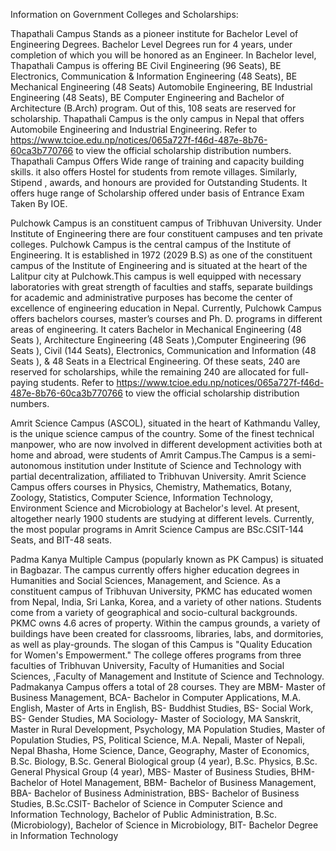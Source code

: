Information on Government Colleges and Scholarships:

Thapathali Campus Stands as a pioneer institute for Bachelor Level of Engineering Degrees. Bachelor Level Degrees run for 4 years, under completion of which you will be honored as an Engineer. In Bachelor level, Thapathali Campus is offering BE Civil Engineering (96 Seats), BE Electronics, Communication & Information Engineering (48 Seats), BE Mechanical Engineering (48 Seats) Automobile Engineering, BE Industrial Engineering (48 Seats), BE Computer Engineering and Bachelor of Architecture (B.Arch) program. Out of this, 108 seats are reserved for scholarship. Thapathali Campus is the only campus in Nepal that offers Automobile Engineering and Industrial Engineering. Refer to https://www.tcioe.edu.np/notices/065a727f-f46d-487e-8b76-60ca3b770766 to view the official scholarship distribution numbers.
Thapathali Campus Offers Wide range of training and capacity building skills. it also offers Hostel for students from remote villages. Similarly, Stipend , awards, and honours are provided for Outstanding Students. It offers huge range of Scholarship offered under basis of Entrance Exam Taken By IOE.

Pulchowk Campus is an constituent campus of Tribhuvan University. Under Institute of Engineering there are four constituent campuses and ten private colleges. Pulchowk Campus is the central campus of the Institute of Engineering. It is established in 1972 (2029 B.S) as one of the constituent campus of the Institute of Engineering and is situated at the heart of the Lalitpur city at Pulchowk.This campus is well equipped with necessary laboratories with great strength of faculties and staffs, separate buildings for academic and administrative purposes has become the center of excellence of engineering education in Nepal.
Currently, Pulchowk Campus offers bachelors courses, master’s courses and Ph. D. programs in different areas of engineering. It caters Bachelor in Mechanical Engineering (48 Seats ), Architecture Engineering (48 Seats ),Computer Engineering (96 Seats ), Civil (144 Seats), Electronics, Communication and Information (48 Seats ), & 48 Seats in a Electrical Engineering. Of these seats, 240 are reserved for scholarships, while the remaining 240 are allocated for full-paying students.
Refer to https://www.tcioe.edu.np/notices/065a727f-f46d-487e-8b76-60ca3b770766 to view the official scholarship distribution numbers.

Amrit Science Campus (ASCOL), situated in the heart of Kathmandu Valley, is the unique science campus of the country. Some of the finest technical manpower, who are now involved in different development activities both at home and abroad, were students of Amrit Campus.The Campus is a semi-autonomous institution under Institute of Science and Technology with partial decentralization, affiliated to Tribhuvan University.
Amrit Science Campus offers courses in Physics, Chemistry, Mathematics, Botany, Zoology, Statistics, Computer Science, Information Technology, Environment Science and Microbiology at Bachelor's level. At present, altogether nearly 1900 students are studying at different levels. Currently, the most popular programs in Amrit Science Campus are BSc.CSIT-144 Seats, and BIT-48 seats.

Padma Kanya Multiple Campus (popularly known as PK Campus) is situated in Bagbazar. The campus currently offers higher education degrees in Humanities and Social Sciences, Management, and Science. As a constituent campus of Tribhuvan University, PKMC has educated women from Nepal, India, Sri Lanka, Korea, and a variety of other nations. Students come from a variety of geographical and socio-cultural backgrounds. PKMC owns 4.6 acres of property. Within the campus grounds, a variety of buildings have been created for classrooms, libraries, labs, and dormitories, as well as play-grounds. The slogan of this Campus is "Quality Education for Women's Empowerment." The college offeres programs from three faculties of Tribhuvan University, Faculty of Humanities and Social Sciences,
,Faculty of Management and Institute of Science and Technology. Padmakanya Campus offers a total of 28 courses. They are MBM- Master of Business Management, BCA- Bachelor in Computer Applications, M.A. English, Master of Arts in English, BS- Buddhist Studies, BS- Social Work, BS- Gender Studies, MA Sociology- Master of Sociology, MA Sanskrit, Master in Rural Development, Psychology, MA Population Studies, Master of Population Studies, PS, Political Science, M.A. Nepali, Master of Nepali, Nepal Bhasha, Home Science, Dance, Geography, Master of Economics, B.Sc. Biology, B.Sc. General Biological group (4 year), B.Sc. Physics, B.Sc. General Physical Group (4 year), MBS- Master of Business Studies, BHM- Bachelor of Hotel Management, BBM- Bachelor of Business Management, BBA- Bachelor of Business Administration, BBS- Bachelor of Business Studies, B.Sc.CSIT- Bachelor of Science in Computer Science and Information Technology, Bachelor of Public Administration, B.Sc. (Microbiology), Bachelor of Science in Microbiology, BIT- Bachelor Degree in Information Technology
